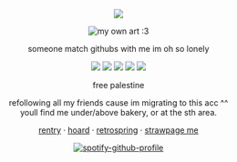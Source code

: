 <div align="center">
  
![](https://komarev.com/ghpvc/?username=akchouu&+color=blue&label=★ )

</div>

<div align="center">

![my own art :3](https://files.catbox.moe/o862g1.png)

</div>

<div align="center">

someone match githubs with me im oh so lonely

</div>

<div align="center">

![](https://files.catbox.moe/lsqv00.gif) ![](https://files.catbox.moe/esemrj.gif) ![](https://files.catbox.moe/brz4bz.gif) ![](https://files.catbox.moe/dscbhr.gif) ![](https://files.catbox.moe/87y93a.gif) 

free palestine

</div>

<div align="center">
refollowing all my friends cause im migrating to this acc ^^
</div>

<div align="center">
youll find me under/above bakery, or at the sth area.
</div>


<div align="center">

[rentry](https://rentry.co/-prettiestprincess) · [hoard](https://rentry.co/nakoshoard) · [retrospring](https://retrospring.net/@anthropicdesire) · [strawpage me](https://akoswonderland.straw.page)

</div>

<div align="center">

[![spotify-github-profile](https://spotify-github-profile.kittinanx.com/api/view?uid=31xu3wwd6hv7usmrqh2dnoppcqbq&cover_image=true&theme=natemoo-re&show_offline=true&background_color=3e1919&interchange=false&bar_color=4e93b1&bar_color_cover=true)](https://github.com/kittinan/spotify-github-profile)

</div>

